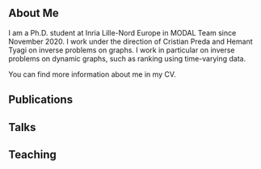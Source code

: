 ## About Me

I am a Ph.D. student at Inria Lille-Nord Europe in MODAL Team since November 2020. I work under the direction of Cristian Preda and Hemant Tyagi on inverse problems on graphs. I work in particular on inverse problems on dynamic graphs, such as ranking using time-varying data. 

You can find more information about me in my CV.


## Publications

## Talks

## Teaching


